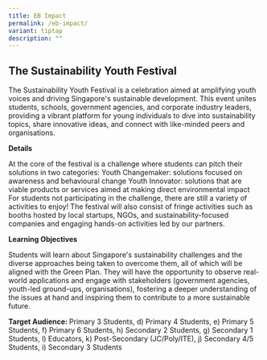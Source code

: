 ```yaml
---
title: EB Impact
permalink: /eb-impact/
variant: tiptap
description: ""
---
```

<h2>The Sustainability Youth Festival</h2>
<p>The Sustainability Youth Festival is a celebration aimed at amplifying
youth voices and driving Singapore's sustainable development. This event
unites students, schools, government agencies, and corporate industry leaders,
providing a vibrant platform for young individuals to dive into sustainability
topics, share innovative ideas, and connect with like-minded peers and
organisations.</p>
<p></p>
<p><strong>Details</strong>
</p>
<p>At the core of the festival is a challenge where students can pitch their
solutions in two categories: Youth Changemaker: solutions focused on awareness
and behavioural change Youth Innovator: solutions that are viable products
or services aimed at making direct environmental impact For students not
participating in the challenge, there are still a variety of activities
to enjoy! The festival will also consist of fringe activities such as booths
hosted by local startups, NGOs, and sustainability-focused companies and
engaging hands-on activities led by our partners.</p>
<p><strong>Learning Objectives</strong>
</p>
<p>Students will learn about Singapore's sustainability challenges and the
diverse approaches being taken to overcome them, all of which will be aligned
with the Green Plan. They will have the opportunity to observe real-world
applications and engage with stakeholders (government agencies, youth-led
ground-ups, organisations), fostering a deeper understanding of the issues
at hand and inspiring them to contribute to a more sustainable future.</p>
<p><strong>Target Audience: </strong>Primary 3 Students, d) Primary 4 Students,
e) Primary 5 Students, f) Primary 6 Students, h) Secondary 2 Students,
g) Secondary 1 Students, l) Educators, k) Post-Secondary (JC/Poly/ITE),
j) Secondary 4/5 Students, i) Secondary 3 Students</p>
<p></p>
<p></p>
<p></p>